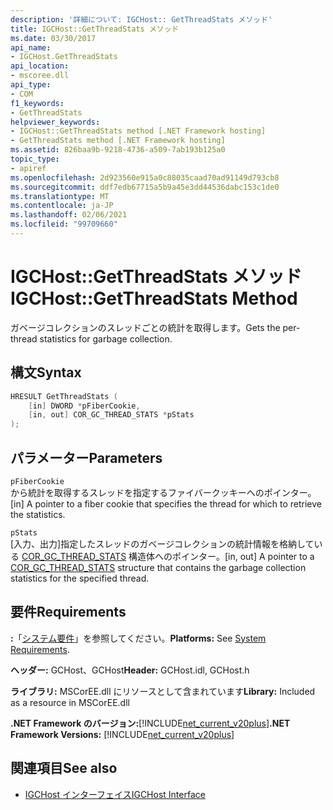 ```yaml
---
description: '詳細について: IGCHost:: GetThreadStats メソッド'
title: IGCHost::GetThreadStats メソッド
ms.date: 03/30/2017
api_name:
- IGCHost.GetThreadStats
api_location:
- mscoree.dll
api_type:
- COM
f1_keywords:
- GetThreadStats
helpviewer_keywords:
- IGCHost::GetThreadStats method [.NET Framework hosting]
- GetThreadStats method [.NET Framework hosting]
ms.assetid: 826baa9b-9218-4736-a509-7ab193b125a0
topic_type:
- apiref
ms.openlocfilehash: 2d923560e915a0c88035caad70ad91149d793cb8
ms.sourcegitcommit: ddf7edb67715a5b9a45e3dd44536dabc153c1de0
ms.translationtype: MT
ms.contentlocale: ja-JP
ms.lasthandoff: 02/06/2021
ms.locfileid: "99709660"
---
```

# <a name="igchostgetthreadstats-method"></a><span data-ttu-id="9be37-103">IGCHost::GetThreadStats メソッド</span><span class="sxs-lookup"><span data-stu-id="9be37-103">IGCHost::GetThreadStats Method</span></span>

<span data-ttu-id="9be37-104">ガベージコレクションのスレッドごとの統計を取得します。</span><span class="sxs-lookup"><span data-stu-id="9be37-104">Gets the per-thread statistics for garbage collection.</span></span>  
  
## <a name="syntax"></a><span data-ttu-id="9be37-105">構文</span><span class="sxs-lookup"><span data-stu-id="9be37-105">Syntax</span></span>  
  
```cpp  
HRESULT GetThreadStats (  
    [in] DWORD *pFiberCookie,  
    [in, out] COR_GC_THREAD_STATS *pStats  
);  
```  
  
## <a name="parameters"></a><span data-ttu-id="9be37-106">パラメーター</span><span class="sxs-lookup"><span data-stu-id="9be37-106">Parameters</span></span>  

 `pFiberCookie`  
 <span data-ttu-id="9be37-107">から統計を取得するスレッドを指定するファイバークッキーへのポインター。</span><span class="sxs-lookup"><span data-stu-id="9be37-107">[in] A pointer to a fiber cookie that specifies the thread for which to retrieve the statistics.</span></span>  
  
 `pStats`  
 <span data-ttu-id="9be37-108">[入力、出力]指定したスレッドのガベージコレクションの統計情報を格納している [COR_GC_THREAD_STATS](cor-gc-thread-stats-structure.md) 構造体へのポインター。</span><span class="sxs-lookup"><span data-stu-id="9be37-108">[in, out] A pointer to a [COR_GC_THREAD_STATS](cor-gc-thread-stats-structure.md) structure that contains the garbage collection statistics for the specified thread.</span></span>  
  
## <a name="requirements"></a><span data-ttu-id="9be37-109">要件</span><span class="sxs-lookup"><span data-stu-id="9be37-109">Requirements</span></span>  

 <span data-ttu-id="9be37-110">**:**「[システム要件](../../get-started/system-requirements.md)」を参照してください。</span><span class="sxs-lookup"><span data-stu-id="9be37-110">**Platforms:** See [System Requirements](../../get-started/system-requirements.md).</span></span>  
  
 <span data-ttu-id="9be37-111">**ヘッダー:** GCHost、GCHost</span><span class="sxs-lookup"><span data-stu-id="9be37-111">**Header:** GCHost.idl, GCHost.h</span></span>  
  
 <span data-ttu-id="9be37-112">**ライブラリ:** MSCorEE.dll にリソースとして含まれています</span><span class="sxs-lookup"><span data-stu-id="9be37-112">**Library:** Included as a resource in MSCorEE.dll</span></span>  
  
 <span data-ttu-id="9be37-113">**.NET Framework のバージョン:**[!INCLUDE[net_current_v20plus](../../../../includes/net-current-v20plus-md.md)]</span><span class="sxs-lookup"><span data-stu-id="9be37-113">**.NET Framework Versions:** [!INCLUDE[net_current_v20plus](../../../../includes/net-current-v20plus-md.md)]</span></span>  
  
## <a name="see-also"></a><span data-ttu-id="9be37-114">関連項目</span><span class="sxs-lookup"><span data-stu-id="9be37-114">See also</span></span>

- [<span data-ttu-id="9be37-115">IGCHost インターフェイス</span><span class="sxs-lookup"><span data-stu-id="9be37-115">IGCHost Interface</span></span>](igchost-interface.md)
